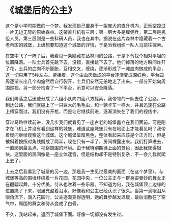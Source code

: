 # 《城堡后的公主》

这个是小学时期做的一个梦。我发现自己置身于一架庞大的直升机内，正低空掠过一片无边无际的原始森林。这架直升机有三层：第一层大多是雇佣兵，第二层是机组人员，第三层则是一些科研人员，我也在其中。据说在这片森林中隐藏着一个古老帝国的城堡，上级想要知道这个城堡的详情，于是派我组织一队人马前往探索。

在空中飞了一阵子后，我看见一条隐藏在丛林间的公路，于是下令找个相对平坦的位置降落。一队士兵首先跳下去，没错，直接跳下去了。他们掉落的地方瞬间炸开了花，士兵的血肉不断膨胀，互相交叉，缠绕，逐渐形成了一滩血肉做成的平台，这一切只用了5秒左右。紧接着，这个由血肉做成的平台逐渐变成深红色，平台四周逐渐长出几个肉瘤然后自行裂开，士兵们安然无恙地走了出来。一部分开始向周围巡视，另一部分检查了一下平台，示意可以安全降落。

我们降落之后迅速分成了六组小队向四面八方探索，我带领的一队去往了公路。一到达公路，我们就碰上了一只巨大的毛毛虫，和一辆卡车一样大，并且迅速在公路上横穿而过。我们没有开枪，而是让它继续前进，逐渐消失在了我们的视线中。

穿过马路继续前进，没几步我们就看见了一座古老的城堡矗立在我们面前。可是刚才在飞机上并没有看到这样的城堡，难道这座城堡只有在地面上才能看见吗？我带着疑问继续观察这个城堡。这个城堡呈暗黑色，整体看起来应该是个正方形，但是被斜着按照对角线劈成了两半，现在只有一半了，房间裸露出来。我们打算进去，一直爬到最高点，视察周围的环境。由于我特别期待上面的景色，因此我爬得很快。这里面的房间像是一座立体迷宫，但是结构却不是特别复杂，不一会儿我就爬上去了。

上去之后我看到了城堡的另一边，那是我一生见过最美的画面（在这个梦里）。与城堡等高的围墙环绕着一片花园，花园中央，一位公主正与一群身姿曼妙的舞女正在翩翩起舞，十分优美。侍从也吹着一些乐器。不知道为何，我在城堡顶上边缘的位置跪了下来，眼里充盈着泪水，好像我和公主已经认识了很久。当第一滴眼泪从眼角流下，滴入花园时，公主逐渐变得透明，她的舞步越发迟缓，最后消散在了空气中，周围的舞女和侍从变成了白骨。

不久，我站起来，返回了城堡下面。好像一切都没有发生过。